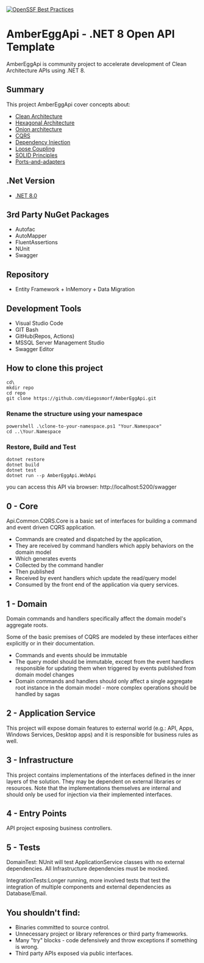 [![OpenSSF Best Practices](https://www.bestpractices.dev/projects/9250/badge)](https://www.bestpractices.dev/projects/9250)

# AmberEggApi - .NET 8 Open API Template

AmberEggApi is community project to accelerate development of  Clean Architecture APIs using .NET 8. 

## Summary
This project AmberEggApi cover concepts about:  
 - [Clean Architecture](https://8thlight.com/blog/uncle-bob/2012/08/13/the-clean-architecture.html)
 - [Hexagonal Architecture](http://alistair.cockburn.us/Hexagonal+architecture)
 - [Onion architecture](http://jeffreypalermo.com/blog/the-onion-architecture-part-1/)
 - [CQRS](http://www.codeproject.com/Articles/555855/Introduction-to-CQRS)
 - [Dependency Injection](http://en.wikipedia.org/wiki/Dependency_injection)
 - [Loose Coupling](http://en.wikipedia.org/wiki/Loose_coupling)
 - [SOLID Principles](http://en.wikipedia.org/wiki/SOLID_%28object-oriented_design%29) 
 - [Ports-and-adapters](http://www.dossier-andreas.net/software_architecture/ports_and_adapters.html)
 
## .Net Version
- [.NET 8.0](https://dotnet.microsoft.com/en-us/download)

## 3rd Party NuGet Packages 
- Autofac
- AutoMapper
- FluentAssertions
- NUnit
- Swagger 

## Repository
- Entity Framework + InMemory + Data Migration
 
## Development Tools
 - Visual Studio Code
 - GIT Bash
 - GitHub(Repos, Actions)
 - MSSQL Server Management Studio 
 - Swagger Editor  

## How to clone this project

```
cd\
mkdir repo
cd repo
git clone https://github.com/diegosmorf/AmberEggApi.git
```

### Rename the structure using your namespace
```
powershell .\clone-to-your-namespace.ps1 "Your.Namespace"
cd ..\Your.Namespace
```

### Restore, Build and Test
```
dotnet restore
dotnet build
dotnet test
dotnet run --p AmberEggApi.WebApi

```

you can access this API via browser: http://localhost:5200/swagger

## 0 - Core
Api.Common.CQRS.Core is a basic set of interfaces for building a command and event driven CQRS application. 

- Commands are created and dispatched by the application, 
- They are received by command handlers which apply behaviors on the domain model
- Which generates events 
- Collected by the command handler
- Then published
- Received by event handlers which update the read/query model 
- Consumed by the front end of the application via query services.

## 1 - Domain
Domain commands and handlers specifically affect the domain model's aggregate roots. 

Some of the basic premises of CQRS are modeled by these interfaces either explicitly or in their documentation.

- Commands and events should be immutable
- The query model should be immutable, except from the event handlers responsible for updating them when triggered by events published from domain model changes
- Domain commands and handlers should only affect a single aggregate root instance in the domain model - more complex operations should be handled by sagas

## 2 - Application Service
This project will expose domain features to external world (e.g.: API, Apps, Windows Services, Desktop apps) and it is responsible for business rules as well.

## 3 - Infrastructure

This project contains implementations of the interfaces defined in the inner layers of the solution. They may be dependent on external libraries or resources. Note that the implementations themselves are internal and should only be used for injection via their implemented interfaces. 

## 4 - Entry Points 

API project exposing business controllers.

## 5 - Tests

DomainTest: NUnit will test ApplicationService classes with no external dependencies. All Infrastructure dependencies must be mocked. 

IntegrationTests:Longer running, more involved tests that test the integration of multiple components and external dependencies as Database/Email.

## You shouldn't find:

  - Binaries committed to source control.
  - Unnecessary project or library references or third party frameworks.
  - Many "try" blocks - code defensively and throw exceptions if something is wrong.
  - Third party APIs exposed via public interfaces.
